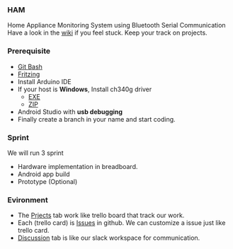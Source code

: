 ### HAM
Home Appliance Monitoring System using Bluetooth Serial Communication <br>
Have a look in the [wiki](https://github.com/abdulmukit98/HAM/wiki) if you feel stuck. Keep your track on projects.


### Prerequisite

* [Git Bash](https://github.com/abdulmukit98/HAM/wiki/Git-Bash)
* [Fritzing](https://github.com/abdulmukit98/HAM/wiki/Fritzing)
* Install Arduino IDE 
* If your host is **Windows**, Install ch340g driver
    * [EXE](https://github.com/abdulmukit98/peripherals/blob/main/_files/CH341SER.EXE)  
    * [ZIP](https://github.com/abdulmukit98/peripherals/blob/main/_files/CH341SER.ZIP)
* Android Studio with **usb debugging**
* Finally create a branch in your name and start coding.

### Sprint
We will run 3 sprint
* Hardware implementation in breadboard.
* Android app build
* Prototype (Optional)

### Evironment
* The [Prjects](https://github.com/abdulmukit98/HAM/projects?type=beta) tab work like trello board that track our work. 
* Each (trello card) is [Issues](https://github.com/abdulmukit98/HAM/issues) in github. We can customize a issue just like trello card.
* [Discussion](https://github.com/abdulmukit98/HAM/discussions) tab is like our slack workspace for communication.

<br><br><br><br><br><br>

